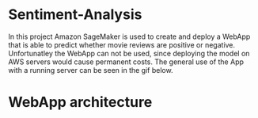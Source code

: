 # Sentiment-Analysis
In this project Amazon SageMaker is used to create and deploy a WebApp that is able to predict whether movie reviews are positive or negative.
Unfortunatley the WebApp can not be used, since deploying the model on AWS servers would cause permanent costs.
The general use of the App with a running server can be seen in the gif below.

# WebApp architecture 

